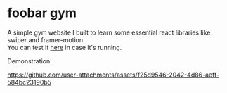 # foobar gym

A simple gym website I built to learn some essential react libraries like swiper and framer-motion.  
You can test it [here](https://foobar-gym.liara.run/) in case it's running.

Demonstration:

https://github.com/user-attachments/assets/f25d9546-2042-4d86-aeff-584bc23190b5
